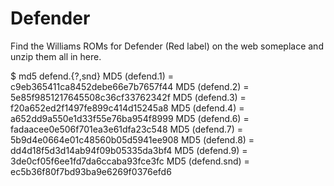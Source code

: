 Defender
======

Find the Williams ROMs for Defender (Red label) on the web someplace and unzip them all in here.

$ md5 defend.{?,snd}
MD5 (defend.1) = c9eb365411ca8452debe66e7b7657f44
MD5 (defend.2) = 5e85f9851217645508c36cf33762342f
MD5 (defend.3) = f20a652ed2f1497fe899c414d15245a8
MD5 (defend.4) = a652dd9a550e1d33f55e76ba954f8999
MD5 (defend.6) = fadaacee0e506f701ea3e61dfa23c548
MD5 (defend.7) = 5b9d4e0664e01c48560b05d5941ee908
MD5 (defend.8) = dd4d18f5d3d14ab94f09b05335da3bf4
MD5 (defend.9) = 3de0cf05f6ee1fd7da6ccaba93fce3fc
MD5 (defend.snd) = ec5b36f80f7bd93ba9e6269f0376efd6
